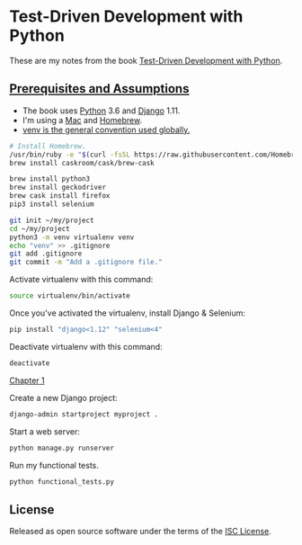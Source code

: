 # Test-Driven Development with Python

These are my notes from the book [Test-Driven Development with Python](https://www.obeythetestinggoat.com/pages/book.html).

## [Prerequisites and Assumptions](https://www.obeythetestinggoat.com/book/pre-requisite-installations.html)
- The book uses [Python](https://www.python.org/) 3.6 and [Django](https://www.djangoproject.com/) 1.11.
- I'm using a [Mac](https://en.wikipedia.org/wiki/Macintosh) and [Homebrew](https://brew.sh/).
- [venv is the general convention used globally.](https://docs.python-guide.org/dev/virtualenvs/#basic-usage)
```bash
# Install Homebrew.
/usr/bin/ruby -e "$(curl -fsSL https://raw.githubusercontent.com/Homebrew/install/master/install)"
brew install caskroom/cask/brew-cask

brew install python3
brew install geckodriver
brew cask install firefox
pip3 install selenium

git init ~/my/project
cd ~/my/project
python3 -m venv virtualenv venv
echo "venv" >> .gitignore
git add .gitignore
git commit -m "Add a .gitignore file."
```

Activate virtualenv with this command:
```bash
source virtualenv/bin/activate
```

Once you've activated the virtualenv, install Django & Selenium:
```bash
pip install "django<1.12" "selenium<4"
```

Deactivate virtualenv with this command:
```bash
deactivate
```

[Chapter 1](https://www.obeythetestinggoat.com/book/chapter_01.html)

Create a new Django project:
```bash
django-admin startproject myproject .
```

Start a web server:
```bash
python manage.py runserver
```

Run my functional tests.
```bash
python functional_tests.py
```

## License

Released as open source software under the terms of the [ISC License](https://en.wikipedia.org/wiki/ISC_license).
